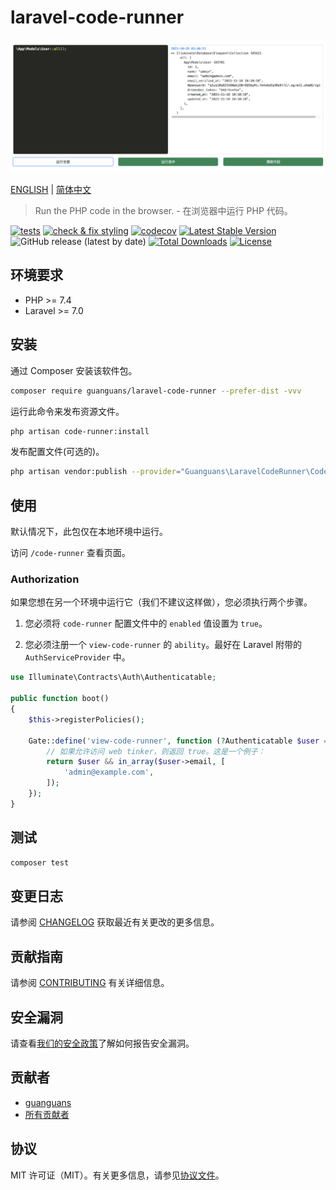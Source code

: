 # laravel-code-runner

![](docs/usage.png)

[ENGLISH](README.md) | [简体中文](README-zh_CN.md)

> Run the PHP code in the browser. - 在浏览器中运行 PHP 代码。

[![tests](https://github.com/guanguans/laravel-code-runner/actions/workflows/tests.yml/badge.svg)](https://github.com/guanguans/laravel-code-runner/actions/workflows/tests.yml)
[![check & fix styling](https://github.com/guanguans/laravel-code-runner/actions/workflows/php-cs-fixer.yml/badge.svg)](https://github.com/guanguans/laravel-code-runner/actions)
[![codecov](https://codecov.io/gh/guanguans/laravel-code-runner/branch/main/graph/badge.svg?token=URGFAWS6S4)](https://codecov.io/gh/guanguans/laravel-code-runner)
[![Latest Stable Version](https://poser.pugx.org/guanguans/laravel-code-runner/v)](//packagist.org/packages/guanguans/laravel-code-runner)
![GitHub release (latest by date)](https://img.shields.io/github/v/release/guanguans/laravel-code-runner)
[![Total Downloads](https://poser.pugx.org/guanguans/laravel-code-runner/downloads)](//packagist.org/packages/guanguans/laravel-code-runner)
[![License](https://poser.pugx.org/guanguans/laravel-code-runner/license)](//packagist.org/packages/guanguans/laravel-code-runner)

## 环境要求

* PHP >= 7.4
* Laravel >= 7.0

## 安装

通过 Composer 安装该软件包。

```bash
composer require guanguans/laravel-code-runner --prefer-dist -vvv
```

运行此命令来发布资源文件。

```bash
php artisan code-runner:install
```

发布配置文件(可选的)。

```bash
php artisan vendor:publish --provider="Guanguans\LaravelCodeRunner\CodeRunnerServiceProvider" --tag="code-runner-config"
```

## 使用

默认情况下，此包仅在本地环境中运行。

访问 `/code-runner` 查看页面。

### Authorization

如果您想在另一个环境中运行它（我们不建议这样做），您必须执行两个步骤。

1. 您必须将 `code-runner` 配置文件中的 `enabled` 值设置为 `true`。

2. 您必须注册一个 `view-code-runner` 的 `ability`。最好在 Laravel 附带的 `AuthServiceProvider` 中。

```php
use Illuminate\Contracts\Auth\Authenticatable;

public function boot()
{
    $this->registerPolicies();

    Gate::define('view-code-runner', function (?Authenticatable $user = null) {
        // 如果允许访问 web tinker，则返回 true。这是一个例子：
        return $user && in_array($user->email, [
            'admin@example.com',
        ]);
    });
}
```

## 测试

```bash
composer test
```

## 变更日志

请参阅 [CHANGELOG](CHANGELOG.md) 获取最近有关更改的更多信息。

## 贡献指南

请参阅 [CONTRIBUTING](.github/CONTRIBUTING.md) 有关详细信息。

## 安全漏洞

请查看[我们的安全政策](../../security/policy)了解如何报告安全漏洞。

## 贡献者

* [guanguans](https://github.com/guanguans)
* [所有贡献者](../../contributors)

## 协议

MIT 许可证（MIT）。有关更多信息，请参见[协议文件](LICENSE)。
